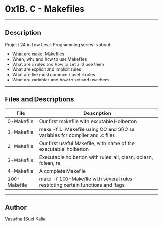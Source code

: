 # 0x1B. C - Makefiles
---
## Description

Project 24  in Low Level Programming series is about:
* What are make, Makefiles
* When, why and how to use Makefiles
* What are a rules and how to set and use them
* What are explicit and implicit rules
* What are the most common / useful rules
* What are variables and how to set and use them
---
## Files and Descriptions

File|Description
--------|----------
0-Makefile|Our first makefile with excutable Holberton
1-Makefile|make -f 1-Makefile using CC and SRC as variables for compiler and .c files
2-Makefile|Our first useful Makefile, with name of the executable: holberton
3-Makefile|Executable holberton with rules: all, clean, oclean, fclean, re
4-Makefile|A complete Makefile
100-Makefile|make -f 100-Makefile with several rules restricting certain functions and flags

---
## Author
Vasudha (Sue) Kalia 
